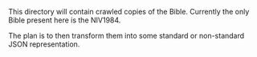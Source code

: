 This directory will contain crawled copies of the Bible. Currently the only Bible present here is the NIV1984.

The plan is to then transform them into some standard or non-standard JSON representation.
